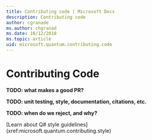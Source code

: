 ```yaml
---
title: Contributing code | Microsoft Docs
description: Contributing code
author: cgranade
ms.author: chgranad
ms.date: 10/12/2018
ms.topic: article
uid: microsoft.quantum.contributing.code
---
```


# Contributing Code #

**TODO: what makes a good PR?**

**TODO: unit testing, style, documentation, citations, etc.**

**TODO: when do we reject, and why?**


<div class="nextstepaction">
[Learn about Q# style guidelines](xref:microsoft.quantum.contributing.style)
</div>
